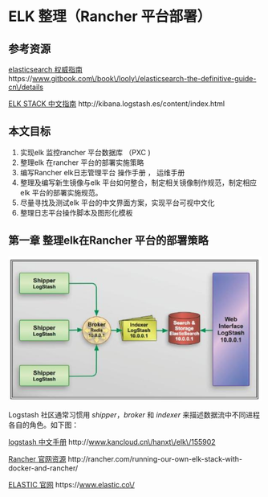 # ELK 整理（Rancher 平台部署）

## 参考资源

[elasticsearch 权威指南](https://www.gitbook.com/book/looly/elasticsearch-the-definitive-guide-cn/details "gitbook地址")    https:\/\/www.gitbook.com\/book\/looly\/elasticsearch-the-definitive-guide-cn\/details

[ ELK STACK 中文指南](http://kibana.logstash.es/content/index.html "中文指南")     http:\/\/kibana.logstash.es\/content\/index.html

## 本文目标

1. 实现elk 监控rancher 平台数据库 （PXC \)
2. 整理elk 在rancher 平台的部署实施策略
3. 编写Rancher elk日志管理平台 操作手册 ， 运维手册
4. 整理及编写新生镜像与elk 平台如何整合，制定相关镜像制作规范，制定相应elk 平台的部署实施规范。
5. 尽量寻找及测试elk 平台的中文界面方案，实现平台可视中文化
6. 整理日志平台操作脚本及图形化模板

## 第一章  整理elk在Rancher 平台的部署策略

![](/assets/logstash-arch.jpg)

Logstash 社区通常习惯用 _shipper_，_broker_ 和 _indexer_ 来描述数据流中不同进程各自的角色。如下图：

[logstash 中文手册](http://www.kancloud.cn/hanxt/elk/155902 "中文手册")   http:\/\/www.kancloud.cn\/hanxt\/elk\/155902

[Rancher 官网资源](http://rancher.com/running-our-own-elk-stack-with-docker-and-rancher/ "实践1 ") http:\/\/rancher.com\/running-our-own-elk-stack-with-docker-and-rancher\/

[ELASTIC 官网](https://www.elastic.co/ "官网")   https:\/\/www.elastic.co\/

